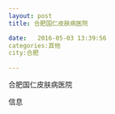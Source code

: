 ```yaml
--- 
layout: post 
title: 合肥国仁皮肤病医院

date:   2016-05-03 13:39:56 
categories:其他  
city:合肥
  
--- 
```

   
合肥国仁皮肤病医院

信息

